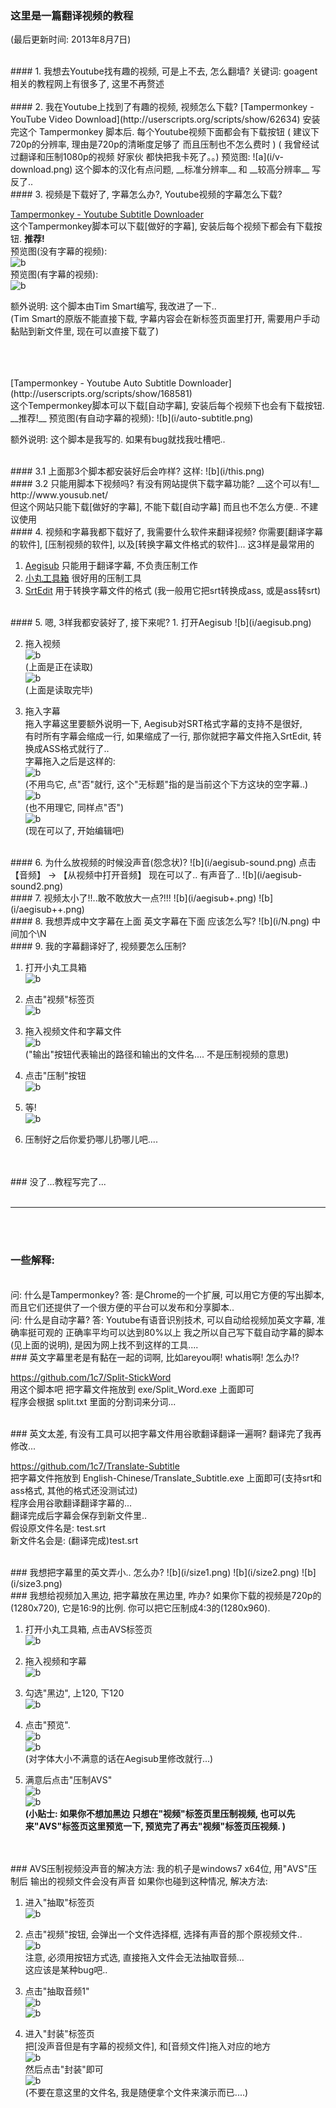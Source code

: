 
### 这里是一篇翻译视频的教程  
(最后更新时间: 2013年8月7日)    



<br>
#### 1. 我想去Youtube找有趣的视频, 可是上不去, 怎么翻墙? 
关键词: goagent <br>
相关的教程网上有很多了, 这里不再赘述 <br>






<br>
#### 2. 我在Youtube上找到了有趣的视频, 视频怎么下载? 
[Tampermonkey - YouTube Video Download](http://userscripts.org/scripts/show/62634)  
安装完这个 Tampermonkey 脚本后.  每个Youtube视频下面都会有下载按钮  
( 建议下720p的分辨率, 理由是720p的清晰度足够了 而且压制也不怎么费时 )   
( 我曾经试过翻译和压制1080p的视频 好家伙 都快把我卡死了。。)
预览图:  
![a](i/v-download.png)  
这个脚本的汉化有点问题, __标准分辨率__ 和 __较高分辨率__ 写反了..  







<br>
#### 3. 视频是下载好了, 字幕怎么办?, Youtube视频的字幕怎么下载?

[Tampermonkey - Youtube Subtitle Downloader](http://userscripts.org/scripts/show/170867)  <br>
这个Tampermonkey脚本可以下载[做好的字幕], 安装后每个视频下都会有下载按钮.  __推荐!__  
预览图(没有字幕的视频):  
![b](i/subtitle.png)  
预览图(有字幕的视频):  
![b](i/subtitle2.png)  

额外说明: 这个脚本由Tim Smart编写, 我改进了一下..  
(Tim Smart的原版不能直接下载, 字幕内容会在新标签页面里打开, 需要用户手动黏贴到新文件里, 现在可以直接下载了)       


<br>
<br>
<br>
[Tampermonkey - Youtube Auto Subtitle Downloader](http://userscripts.org/scripts/show/168581)   <br>
这个Tempermonkey脚本可以下载[自动字幕], 安装后每个视频下也会有下载按钮.  __推荐!__  
预览图(有自动字幕的视频):  
![b](i/auto-subtitle.png) 

额外说明: 这个脚本是我写的. 如果有bug就找我吐槽吧..  







<br>
#### 3.1 上面那3个脚本都安装好后会咋样?
这样:   
![b](i/this.png)  






<br>
#### 3.2 只能用脚本下视频吗? 有没有网站提供下载字幕功能?
__这个可以有!__  
http://www.yousub.net/   <br>
但这个网站只能下载[做好的字幕], 不能下载[自动字幕]  
而且也不怎么方便..  不建议使用  






<br>
#### 4. 视频和字幕我都下载好了, 我需要什么软件来翻译视频?  
你需要[翻译字幕的软件], [压制视频的软件], 以及[转换字幕文件格式的软件]...  
这3样是最常用的  

1. [Aegisub](http://www.aegisub.org/)  只能用于翻译字幕, 不负责压制工作  
2. [小丸工具箱](http://maruko.appinn.me/) 很好用的压制工具  
3. [SrtEdit](http://www.baidu.com/s?wd=srtedit) 用于转换字幕文件的格式 (我一般用它把srt转换成ass, 或是ass转srt)   




<br>
#### 5. 嗯, 3样我都安装好了, 接下来呢?
1. 打开Aegisub  
![b](i/aegisub.png)  

2. 拖入视频  
![b](i/aegisub2.png)  
(上面是正在读取)  
![b](i/aegisub3.png)  
(上面是读取完毕)  

3. 拖入字幕  
拖入字幕这里要额外说明一下, Aegisub对SRT格式字幕的支持不是很好,   
有时所有字幕会缩成一行, 如果缩成了一行, 那你就把字幕文件拖入SrtEdit, 转换成ASS格式就行了..  
字幕拖入之后是这样的:  
![b](i/aegisub4.png)  
(不用鸟它, 点"否"就行, 这个"无标题"指的是当前这个下方这块的空字幕..)  
![b](i/aegisub5.png)   
(也不用理它, 同样点"否")  
![b](i/aegisub6.png)  
(现在可以了, 开始编辑吧)  




<br>
#### 6. 为什么放视频的时候没声音(怨念状)?
![b](i/aegisub-sound.png)   
点击【音频】 -> 【从视频中打开音频】  
现在可以了.. 有声音了..  
![b](i/aegisub-sound2.png)   




<br>
#### 7. 视频太小了!!..敢不敢放大一点?!!!
![b](i/aegisub+.png)   
![b](i/aegisub++.png)   




<br>
#### 8. 我想弄成中文字幕在上面 英文字幕在下面 应该怎么写?
![b](i/N.png)   
中间加个\N  





<br>
#### 9. 我的字幕翻译好了, 视频要怎么压制?



1. 打开小丸工具箱  
![b](i/xiaowan.png)  

2. 点击"视频"标签页  
![b](i/xiaowan-shipin.png)  

3. 拖入视频文件和字幕文件  
![b](i/xiaowan-shipin-tuo.png)  
("输出"按钮代表输出的路径和输出的文件名.... 不是压制视频的意思)  

4. 点击"压制"按钮  
![b](i/xiaowan-wait.png)  

5. 等!  
![b](i/wait.jpg)  

6. 压制好之后你爱扔哪儿扔哪儿吧....


<br>
<br>
### 没了...教程写完了...




<br>
<br>

---

<br>
<br>

### 一些解释:

<br>
问: 什么是Tampermonkey?  
答: 是Chrome的一个扩展, 可以用它方便的写出脚本, 而且它们还提供了一个很方便的平台可以发布和分享脚本..  

<br>
问: 什么是自动字幕?  
答: Youtube有语音识别技术, 可以自动给视频加英文字幕, 准确率挺可观的 正确率平均可以达到80%以上   
我之所以自己写下载自动字幕的脚本(见上面的说明), 是因为网上找不到这样的工具....  



<br>
### 英文字幕里老是有黏在一起的词啊, 比如areyou啊! whatis啊! 怎么办!?

https://github.com/1c7/Split-StickWord   
用这个脚本吧   把字幕文件拖放到 exe/Split_Word.exe 上面即可  
程序会根据 split.txt 里面的分割词来分词...  



<br>
### 英文太差, 有没有工具可以把字幕文件用谷歌翻译翻译一遍啊? 翻译完了我再修改... 

https://github.com/1c7/Translate-Subtitle   
把字幕文件拖放到 English-Chinese/Translate_Subtitle.exe 上面即可(支持srt和ass格式, 其他的格式还没测试过)  
程序会用谷歌翻译翻译字幕的...   
翻译完成后字幕会保存到新文件里..   
假设原文件名是: test.srt  
新文件名会是: (翻译完成)test.srt  

<br>
### 我想把字幕里的英文弄小.. 怎么办?  
![b](i/size1.png)  
![b](i/size2.png)  
![b](i/size3.png)  






<br>
### 我想给视频加入黑边, 把字幕放在黑边里, 咋办?
如果你下载的视频是720p的(1280x720), 它是16:9的比例.
你可以把它压制成4:3的(1280x960).

1. 打开小丸工具箱, 点击AVS标签页  
![b](i/yazhi1.png)  

2. 拖入视频和字幕  
![b](i/yazhi2.png)  

3. 勾选"黑边", 上120, 下120  
![b](i/yazhi3.png)  

4. 点击"预览".  
![b](i/yazhi4.png)  
![b](i/yazhi5.png)   
(对字体大小不满意的话在Aegisub里修改就行...)  

5. 满意后点击"压制AVS"  
![b](i/yazhi6.png)  
![b](i/yazhi7.png)  
__(小贴士: 如果你不想加黑边 只想在"视频"标签页里压制视频, 也可以先来"AVS"标签页这里预览一下, 预览完了再去"视频"标签页压视频. )__













<br>
<br>
### AVS压制视频没声音的解决方法: 
我的机子是windows7 x64位, 用"AVS"压制后 输出的视频文件会没有声音  
如果你也碰到这种情况, 解决方法:  

1. 进入"抽取"标签页  
![b](i/fixavs1.png)  

2. 点击"视频"按钮, 会弹出一个文件选择框, 选择有声音的那个原视频文件..  
![b](i/fixavs2.png)   
注意, 必须用按钮方式选, 直接拖入文件会无法抽取音频...  
这应该是某种bug吧..  

3. 点击"抽取音频1"  
![b](i/fixavs3.png)  
![b](i/fixavs4.png)  

4. 进入"封装"标签页  
把[没声音但是有字幕的视频文件], 和[音频文件]拖入对应的地方  
![b](i/fixavs5.png)   
然后点击"封装"即可  
![b](i/fixavs6.png)  
(不要在意这里的文件名, 我是随便拿个文件来演示而已....)  










<br>
<br>
<br>
<br>
<br>
<br>